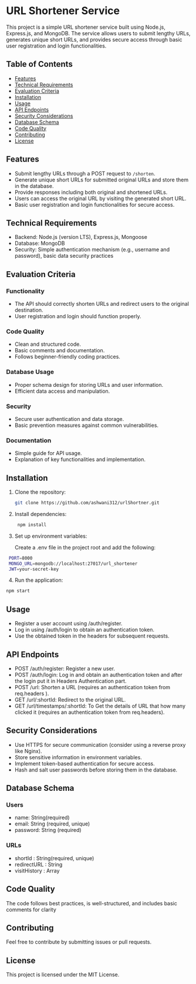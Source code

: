 # URL Shortener Service

This project is a simple URL shortener service built using Node.js, Express.js, and MongoDB. The service allows users to submit lengthy URLs, generates unique short URLs, and provides secure access through basic user registration and login functionalities.

## Table of Contents
- [Features](#features)
- [Technical Requirements](#technical-requirements)
- [Evaluation Criteria](#evaluation-criteria)
- [Installation](#installation)
- [Usage](#usage)
- [API Endpoints](#api-endpoints)
- [Security Considerations](#security-considerations)
- [Database Schema](#database-schema)
- [Code Quality](#code-quality)
- [Contributing](#contributing)
- [License](#license)

## Features

- Submit lengthy URLs through a POST request to `/shorten`.
- Generate unique short URLs for submitted original URLs and store them in the database.
- Provide responses including both original and shortened URLs.
- Users can access the original URL by visiting the generated short URL.
- Basic user registration and login functionalities for secure access.

## Technical Requirements

- Backend: Node.js (version LTS), Express.js, Mongoose
- Database: MongoDB
- Security: Simple authentication mechanism (e.g., username and password), basic data security practices

## Evaluation Criteria

### Functionality

- The API should correctly shorten URLs and redirect users to the original destination.
- User registration and login should function properly.

### Code Quality

- Clean and structured code.
- Basic comments and documentation.
- Follows beginner-friendly coding practices.

### Database Usage

- Proper schema design for storing URLs and user information.
- Efficient data access and manipulation.

### Security

- Secure user authentication and data storage.
- Basic prevention measures against common vulnerabilities.

### Documentation

- Simple guide for API usage.
- Explanation of key functionalities and implementation.

## Installation

1. Clone the repository:

   ```bash
   git clone https://github.com/ashwani312/urlShortner.git
    ```
2. Install dependencies:

   ```bash
    npm install
    ```
3. Set up environment variables:

   Create a .env file in the project root and add the following:
   
  ```bash
   PORT=8000
   MONGO_URL=mongodb://localhost:27017/url_shortener
   JWT=your-secret-key
  ```
4. Run the application:

  ```bash
  npm start
  ```

## Usage

- Register a user account using /auth/register.
- Log in using /auth/login to obtain an authentication token.
- Use the obtained token in the headers for subsequent requests.

## API Endpoints

- POST /auth/register: Register a new user.
- POST /auth/login: Log in and obtain an authentication token and after the login put it in Headers Authentication part.
- POST /url: Shorten a URL (requires an authentication token from req.headers ).
- GET /url/:shortId: Redirect to the original URL.
- GET /url/timestamps/:shortId: To Get the details of URL that how many clicked it (requires an authentication token from req.headers).

## Security Considerations

- Use HTTPS for secure communication (consider using a reverse proxy like Nginx).
- Store sensitive information in environment variables.
- Implement token-based authentication for secure access.
- Hash and salt user passwords before storing them in the database.

## Database Schema

  ### Users

- name: String(required)
- email: String (required, unique)
- password: String (required)

 ### URLs

- shortId : String(required, unique)
- redirectURL : String
- visitHistory : Array

## Code Quality

 The code follows best practices, is well-structured, and includes basic comments for clarity

## Contributing

 Feel free to contribute by submitting issues or pull requests.

## License

 This project is licensed under the MIT License.
